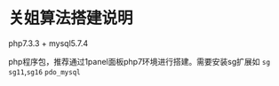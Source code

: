 # 关姐算法搭建说明

php7.3.3 + mysql5.7.4

php程序包，推荐通过1panel面板php7环境进行搭建。需要安装sg扩展如 `sg` `sg11`,`sg16` `pdo_mysql`